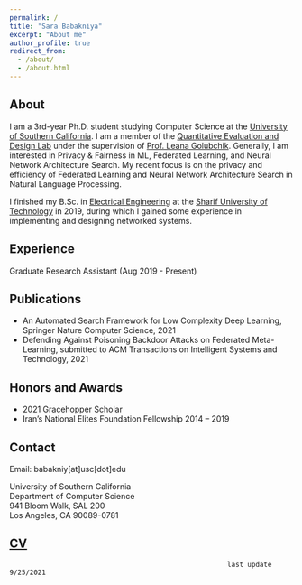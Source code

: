 ```yaml
---
permalink: /
title: "Sara Babakniya"
excerpt: "About me"
author_profile: true
redirect_from: 
  - /about/
  - /about.html
---
```


About
------
I am a 3rd-year Ph.D. student studying Computer Science at the [University of Southern California](https://www.cs.usc.edu/). I am a member of the [Quantitative Evaluation and Design Lab](https://qed.usc.edu/) under the supervision of [Prof. Leana Golubchik](http://bourbon.usc.edu/leana/).  Generally, I am interested in Privacy & Fairness in ML, Federated Learning, and Neural Network Architecture Search. My recent focus is on the privacy and efficiency of Federated Learning and Neural Network Architecture Search in Natural Language Processing.  
  
I finished my B.Sc. in [Electrical Engineering](http://ee.sharif.edu/~web/en/) at the [Sharif University of Technology](http://www.en.sharif.edu/) in 2019, during which I gained some experience in implementing and designing networked systems.

Experience
-----
Graduate Research Assistant (Aug 2019 - Present)

Publications
-----
- An Automated Search Framework for Low Complexity Deep Learning, Springer Nature Computer Science, 2021
- Defending Against Poisoning Backdoor Attacks on Federated Meta-Learning, submitted to ACM Transactions on Intelligent Systems and Technology, 2021 

Honors and Awards
-----
- 2021 Gracehopper Scholar
- Iran’s National Elites Foundation Fellowship 2014 – 2019

Contact
-----
Email: babakniy[at]usc[dot]edu  
  
University of Southern California  
Department of Computer Science  
941 Bloom Walk, SAL 200  
Los Angeles, CA 90089-0781  

[CV](/files/Resume_Sara_Babakniya.pdf)
------
                                                          last update 9/25/2021
